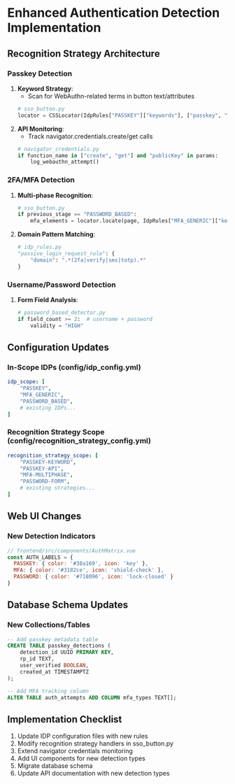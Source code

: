 # Enhanced Authentication Detection Implementation

## Recognition Strategy Architecture

### Passkey Detection
1. **Keyword Strategy**:
   - Scan for WebAuthn-related terms in button text/attributes
   ```python
   # sso_button.py
   locator = CSSLocator(IdpRules["PASSKEY"]["keywords"], ["passkey", "webauthn"])
   ```
2. **API Monitoring**:
   - Track navigator.credentials.create/get calls
   ```python
   # navigator_credentials.py
   if function_name in ["create", "get"] and "publicKey" in params:
       log_webauthn_attempt()
   ```

### 2FA/MFA Detection
1. **Multi-phase Recognition**:
   ```python
   # sso_button.py
   if previous_stage == "PASSWORD_BASED":
       mfa_elements = locator.locate(page, IdpRules["MFA_GENERIC"]["keywords"])
   ```
2. **Domain Pattern Matching**:
   ```python
   # idp_rules.py
   "passive_login_request_rule": {
       "domain": ".*(2fa|verify|sms|totp).*"
   }
   ```

### Username/Password Detection
1. **Form Field Analysis**:
   ```python
   # password_based_detector.py
   if field_count >= 2:  # username + password
       validity = "HIGH"
   ```

## Configuration Updates

### In-Scope IDPs (config/idp_config.yml)
```yaml
idp_scope: [
    "PASSKEY", 
    "MFA_GENERIC",
    "PASSWORD_BASED",
    # existing IDPs...
]
```

### Recognition Strategy Scope (config/recognition_strategy_config.yml)
```yaml
recognition_strategy_scope: [
    "PASSKEY-KEYWORD",
    "PASSKEY-API",
    "MFA-MULTIPHASE",
    "PASSWORD-FORM",
    # existing strategies...
]
```

## Web UI Changes

### New Detection Indicators
```javascript
// frontend/src/components/AuthMatrix.vue
const AUTH_LABELS = {
  PASSKEY: { color: '#38a169', icon: 'key' },
  MFA: { color: '#3182ce', icon: 'shield-check' },
  PASSWORD: { color: '#718096', icon: 'lock-closed' }
}
```

## Database Schema Updates

### New Collections/Tables
```sql
-- Add passkey metadata table
CREATE TABLE passkey_detections (
    detection_id UUID PRIMARY KEY,
    rp_id TEXT,
    user_verified BOOLEAN,
    created_at TIMESTAMPTZ
);

-- Add MFA tracking column
ALTER TABLE auth_attempts ADD COLUMN mfa_types TEXT[];
```

## Implementation Checklist

1. Update IDP configuration files with new rules
2. Modify recognition strategy handlers in sso_button.py
3. Extend navigator credentials monitoring
4. Add UI components for new detection types
5. Migrate database schema
6. Update API documentation with new detection types
